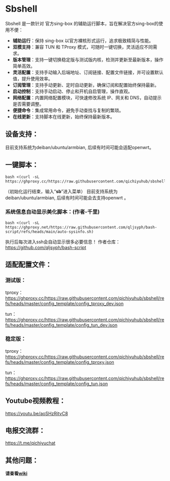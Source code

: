 # Sbshell

Sbshell 是一款针对 官方sing-box 的辅助运行脚本，旨在解决官方sing-box的使用不便：

- **辅助运行**：保持 sing-box 以官方裸核形式运行，追求极致精简与性能。
- **双模支持**：兼容 TUN 和 TProxy 模式，可随时一键切换，灵活适应不同需求。
- **版本管理**：支持一键切换稳定版与测试版内核，检测并更新至最新版本，操作简单高效。
- **灵活配置**：支持手动输入后端地址、订阅链接、配置文件链接，并可设置默认值，提升使用效率。
- **订阅管理**：支持手动更新、定时自动更新，确保订阅和配置始终保持最新。
- **启动控制**：支持手动启动、停止和开机自启管理，操作直观。
- **网络配置**：内置网络配置模块，可快速修改系统 IP、网关和 DNS，自动提示是否需要调整。
- **便捷命令**：集成常用命令，避免手动查找与复制的繁琐。
- **在线更新**：支持脚本在线更新，始终保持最新版本。

## 设备支持：

目前支持系统为deiban/ubuntu/armbian, 后续有时间可能会适配openwrt。

## 一键脚本：
```
bash <(curl -sL https://ghproxy.cc/https://raw.githubusercontent.com/qichiyuhub/sbshell/refs/heads/master/sbshall.sh)
```
（初始化运行结束，输入“**sb**”进入菜单）
目前支持系统为deiban/ubuntu/armbian, 后续有时间可能会去支持openwrt 。  

### 系统信息自动显示美化脚本：(作者-千里)  
```
bash <(curl -sL https://ghproxy.net/https://raw.githubusercontent.com/qljsyph/bash-script/refs/heads/main/auto-sysinfo.sh)
```
  执行后每次进入ssh会自动显示很多必要信息！
  作者仓库：  
  https://github.com/qljsyph/bash-script

## 适配配置文件：

### 测试版：  
tproxy： 
https://ghproxy.cc/https://raw.githubusercontent.com/qichiyuhub/sbshell/refs/heads/master/config_template/config_tproxy_dev.json  

tun： 
https://ghproxy.cc/https://raw.githubusercontent.com/qichiyuhub/sbshell/refs/heads/master/config_template/config_tun_dev.json  

  

### 稳定版：  
tproxy：  
https://ghproxy.cc/https://raw.githubusercontent.com/qichiyuhub/sbshell/refs/heads/master/config_template/config_tproxy.json  

tun：  
https://ghproxy.cc/https://raw.githubusercontent.com/qichiyuhub/sbshell/refs/heads/master/config_template/config_tun.json  


## Youtube视频教程：
https://youtu.be/aoSHzRitvC8

## 电报交流群：
https://t.me/qichiyuchat

## 其他问题：

**请查看[wiki](https://github.com/qichiyuhub/sbshell/wiki)**
